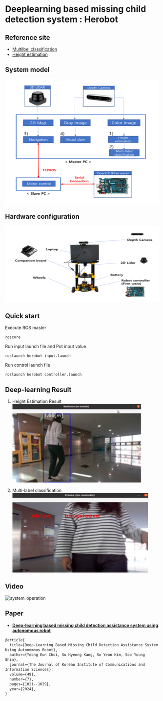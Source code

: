 # Deeplearning based missing child detection system : Herobot

## Reference site

- [Multilbel classification](https://debuggercafe.com/multi-label-image-classification-with-pytorch-and-deep-learning/)
- [Height estimation](https://github.com/IntelRealSense/librealsense/blob/master/wrappers/tensorflow/example2%20-%20person%20height.py)

## System model 
![system_model](./시스템모델.png)


## Hardware configuration
![Hardware_configuration](./하드웨어구성.png)

## Quick start

Execute ROS master 

```
roscore
```

Run input launch file and Put input value

```
roslaunch herobot input.launch
```


Run control launch file

```
roslaunch herobot controller.launch 
```

## Deep-learning Result
1. Height Estimation Result
![height_estimation](./height_estimation.png)

2. Multi-label classification
![multi-label classification](./multilabel.png)


## Video
![system_operation](./operation.gif)


## Paper

- [__Deep-learning based missing child detection assistance system using autonomous robot__](https://journal.kics.or.kr/digital-library/99400)

```
@article{
  title={Deep-Learning Based Missing Child Detection Assistance System Using Autonomous Robot},
  author={Yeong Eun Choi, Su Hyeong Kang, So Yeon Kim, Soo Young Shin},
  journal={The Journal of Korean Institute of Communications and Information Sciences},
  volume={49},
  number={7},
  pages={1021--1029},
  year={2024},
}
```
